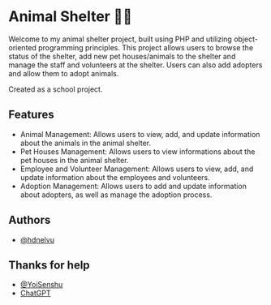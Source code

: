 
# Animal Shelter 🐕‍🦺

Welcome to my animal shelter project, built using PHP and utilizing object-oriented programming principles. This project allows users to browse the status of the shelter, add new pet houses/animals to the shelter and manage the staff and volunteers at the shelter. Users can also add adopters and allow them to adopt animals. 

Created as a school project.


## Features

- Animal Management: Allows users to view, add, and update information about the animals in the animal shelter.
- Pet Houses Management: Allows users to view informations about the pet houses in the animal shelter.
- Employee and Volunteer Management: Allows users to view, add, and update information about the employees and volunteers.
- Adoption Management: Allows users to add and update information about adopters, as well as manage the adoption process.


## Authors

- [@hdnelvu](https://www.github.com/hdnelvu)


## Thanks for help

- [@YoiSenshu](https://www.github.com/YoiSenshu)
- [ChatGPT](https://chat.openai.com/chat)
